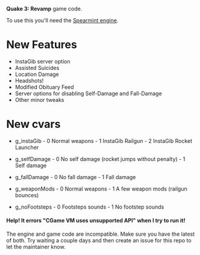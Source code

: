 **Quake 3: Revamp** game code.

To use this you'll need the [Spearmint engine](https://github.com/zturtleman/spearmint).

# New Features
* InstaGib server option
* Assisted Suicides
* Location Damage
* Headshots!
* Modified Obituary Feed
* Server options for disabling Self-Damage and Fall-Damage
* Other minor tweaks

# New cvars
* g_instaGib	- 0 Normal weapons
		- 1 InstaGib Railgun
		- 2 InstaGib Rocket Launcher

* g_selfDamage  - 0 No self damage (rocket jumps without penalty)
		- 1 Self damage

* g_fallDamage	- 0 No fall damage
		- 1 Fall damage

* g_weaponMods	- 0 Normal weapons
		- 1 A few weapon mods (railgun bounces)

* g_noFootsteps - 0 Footsteps sounds
		- 1 No footstep sounds

#### Help! It errors "CGame VM uses unsupported API" when I try to run it!

The engine and game code are incompatible. Make sure you have the latest of both. Try waiting a couple days and then create an issue for this repo to let the maintainer know.
